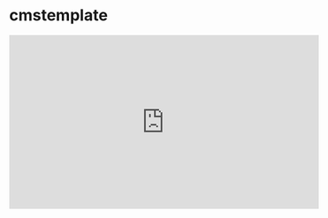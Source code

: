 # cmstemplate
<iframe width="560" height="315" src="https://www.youtube.com/embed/51qhhg9wATI" title="YouTube video player" frameborder="0" allow="accelerometer; autoplay; clipboard-write; encrypted-media; gyroscope; picture-in-picture" allowfullscreen></iframe>
